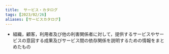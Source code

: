 ```yaml
---
title:  サービス・カタログ
tags: [2023/02/26]
aliases: [サービスカタログ]
---
```


- 組織，顧客，利用者及び他の利害関係者に対して，提供するサービスやサービスの意図する成果及びサービス間の依存関係を説明するための情報をまとめたもの